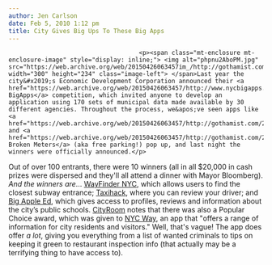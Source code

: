 ```yaml
---
author: Jen Carlson
date: Feb 5, 2010 1:12 pm
title: City Gives Big Ups To These Big Apps
---
```


	
										<p><span class="mt-enclosure mt-enclosure-image" style="display: inline;"> <img alt="phpnu2AboPM.jpg" src="https://web.archive.org/web/20150426063457im_/http://gothamist.com/attachments/arts_jen/phpnu2AboPM.jpg" width="300" height="234" class="image-left"> </span>Last year the city&#x2019;s Economic Development Corporation announced their <a href="https://web.archive.org/web/20150426063457/http://www.nycbigapps.com/">NYC BigApps</a> competition, which invited anyone to develop an application using 170 sets of municipal data made available by 30 different agencies. Throughout the process, we&apos;ve seen apps like <a href="https://web.archive.org/web/20150426063457/http://gothamist.com/2009/12/15/taxi_hack.php">Taxihack</a> and <a href="https://web.archive.org/web/20150426063457/http://gothamist.com/2009/12/15/busted_meter_app.php">NYC Broken Meters</a> (aka free parking!) pop up, and last night the winners were officially announced.</p>

<p>Out of over 100 entrants, there were 10 winners (all in all $20,000 in cash prizes were dispersed and they&apos;ll all attend a dinner with Mayor Bloomberg). <em>And the winners are</em>... <a href="https://web.archive.org/web/20150426063457/http://www.wayfindermobile.com/">WayFinder NYC</a>, which allows users to find the closest subway entrance; <a href="https://web.archive.org/web/20150426063457/http://www.taxihack.com/">Taxihack</a>, where you can review your driver; and <a href="https://web.archive.org/web/20150426063457/http://www.bigappleed.com/">Big Apple Ed</a>, which gives access to profiles, reviews and information about the city&#x2019;s public schools. <a href="https://web.archive.org/web/20150426063457/http://bits.blogs.nytimes.com/2010/02/04/nyc-announces-winners-of-local-apps-contest/?partner=rss&amp;emc=rss">CityRoom</a> notes that there was also a Popular Choice award, which was given to <a href="https://web.archive.org/web/20150426063457/http://www.nycway.com/">NYC Way</a>, an app that &quot;offers a range of information for city residents and visitors.&quot; Well, that&apos;s vague! The app does offer <em>a lot</em>, giving you everything from a list of wanted criminals to tips on keeping it green to restaurant inspection info (that actually may be a terrifying thing to have access to).</p>					
										
									
				